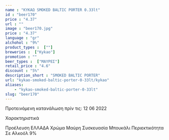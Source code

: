```yaml
---
name : "ΚΥΚΑΩ SMOKED BALTIC PORTER 0.33lt"
id : "beer170"
price : "4.37"
url : ""
image : "beer170.jpg"
price : "4.37"
language : "gr"
alchohol : "9%"
product_types :  [""]
breweries :  ["Kykao"]
promotion : ""
beer_types :  ["ΜΑΥΡΕΣ"]
retail_price : "4.6"
discount : "5%"
description_short : "SMOKED BALTIC PORTER"
url: "kykao-smoked-baltic-porter-0-33lt/kykao"
aliases: 
    - "kykao-smoked-baltic-porter-0-33lt"
slug: "beer170"
---
```


Προτεινόμενη κατανάλωση πρίν τις: 12 06 2022

Χαρακτηριστικά

Προέλευση
ΕΛΛΑΔΑ
Χρώμα
Μαύρη
Συσκευασία
Μπουκάλι
Περιεκτικότητα Σε Αλκοόλ
9%